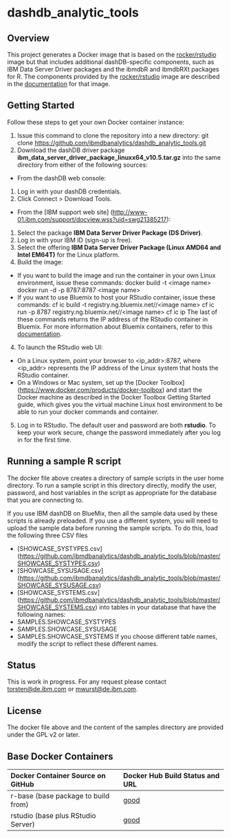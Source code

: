# dashdb_analytic_tools

## Overview ##

This project generates a Docker image that is based on the [rocker/rstudio](https://github.com/rocker-org/rocker/tree/master/rstudio) image but that includes additional dashDB-specific components, such as IBM Data Server Driver packages and the ibmdbR and ibmdbRXt packages for R. The components provided by the [rocker/rstudio](https://github.com/rocker-org/rocker/tree/master/rstudio) image are described in the  [documentation](https://github.com/rocker-org/rocker/wiki) for that image.

## Getting Started ##

Follow these steps to get your own Docker container instance:

1. Issue this command to clone the repository into a new directory:
   git clone https://github.com/ibmdbanalytics/dashdb_analytic_tools.git
2. Download the dashDB driver package **ibm_data_server_driver_package_linuxx64_v10.5.tar.gz** into the same directory from either of the following sources:
  * From the dashDB web console:
  1. Log in with your dashDB credentials.
  2. Click Connect > Download Tools.
  * From the [IBM support web site] (http://www-01.ibm.com/support/docview.wss?uid=swg21385217):
  1. Select the package **IBM Data Server Driver Package (DS Driver)**.
  2. Log in with your IBM ID (sign-up is free).
  3. Select the offering **IBM Data Server Driver Package (Linux AMD64 and Intel EM64T)** for the Linux platform.
3. Build the image:
  * If you want to build the image and run the container in your own Linux environment, issue these commands:
    docker build -t &#60;image name&#62;
    docker run -d -p 8787:8787 &#60;image name&#62;
  * If you want to use Bluemix to host your RStudio container, issue these commands:
    cf ic build -t registry.ng.bluemix.net/<private namespace>/&#60;image name&#62;
    cf ic run -p 8787 registry.ng.bluemix.net/<private namespace>/&#60;image name&#62;
    cf ic ip 
The last of these commands returns the IP address of the RStudio container in Bluemix. For more information about Bluemix containers, refer to this [documentation](https://www.ng.bluemix.net/docs/containers/container_cli_reference_cfic.html).
4. To launch the RStudio web UI:
  * On a Linux system, point your browser to &#60;ip_addr&#62;:8787, where &#60;ip_addr&#62; represents the IP address of the Linux system that hosts the RStudio container.  
  * On a Windows or Mac system, set up the [Docker Toolbox] (https://www.docker.com/products/docker-toolbox) and start the Docker machine as described in the Docker Toolbox Getting Started guide, which gives you the virtual machine Linux host environment to be able to run your docker commands and container.
5. Log in to RStudio. The default user and password are both **rstudio**. To keep your work secure, change the password immediately after you log in for the first time.

## Running a sample R script ##

The docker file above creates a directory of sample scripts in the user home directory. To run a sample script in this directory directly, modify the user, password, and host variables in the script as appropriate for the database that you are connecting to. 

If you use IBM dashDB on BlueMix, then all the sample data used by these scripts is already preloaded. If you use a different system, you will need to upload the sample data before running the sample scripts. To do this, load the following three CSV files 
* [SHOWCASE_SYSTYPES.csv] (https://github.com/ibmdbanalytics/dashdb_analytic_tools/blob/master/SHOWCASE_SYSTYPES.csv)
* [SHOWCASE_SYSUSAGE.csv] (https://github.com/ibmdbanalytics/dashdb_analytic_tools/blob/master/SHOWCASE_SYSUSAGE.csv)
* [SHOWCASE_SYSTEMS.csv] (https://github.com/ibmdbanalytics/dashdb_analytic_tools/blob/master/SHOWCASE_SYSTEMS.csv)
into tables in your database that have the following names:
* SAMPLES.SHOWCASE_SYSTYPES
* SAMPLES.SHOWCASE_SYSUSAGE
* SAMPLES.SHOWCASE_SYSTEMS
If you choose different table names, modify the script to reflect these different names.

## Status ##

This is work in progress. For any request please contact torsten@de.ibm.com or mwurst@de.ibm.com.

## License ##

The docker file above and the content of the samples directory are provided under the GPL v2 or later. 

## Base Docker Containers ##

| Docker Container Source on GitHub             | Docker Hub Build Status and URL
| :---------------------------------------      | :-----------------------------------------
| r-base (base package to build from)           | [good](https://registry.hub.docker.com/u/rocker/r-base/)
| rstudio (base plus RStudio Server)            | [good](https://registry.hub.docker.com/u/rocker/rstudio/)
